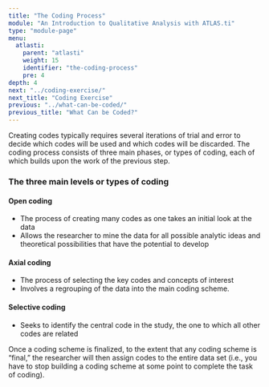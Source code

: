```yaml
---
title: "The Coding Process"
module: "An Introduction to Qualitative Analysis with ATLAS.ti"
type: "module-page"
menu:
  atlasti:
    parent: "atlasti"
    weight: 15
    identifier: "the-coding-process"
    pre: 4
depth: 4
next: "../coding-exercise/"
next_title: "Coding Exercise"
previous: "../what-can-be-coded/"
previous_title: "What Can be Coded?"
---
```

Creating codes typically requires several iterations of trial and error to decide which codes will be used and which codes will be discarded. The coding process consists of three main phases, or types of coding, each of which builds upon the work of the previous step.

<div class="row table-layout-display">
    <div class="col-12">
    <h3>The three main levels or types of coding</h3>
    </div>
    <h4 class="col-3 py-2">
    Open coding
    </h4>
    <div class="col-9 py-2">
    <ul class="pl-3 m-0">
        <li>The process of creating many codes as one takes an initial look at the data</li>
        <li>Allows the researcher to mine the data for all possible analytic ideas and theoretical   possibilities that have the potential to develop</li>
    </ul>
    </div>
    <h4 class="col-3 py-2">
    Axial coding
    </h4>
    <div class="col-9 py-2">
    <ul class="pl-3 m-0">
        <li>The process of selecting the key codes and concepts of interest </li>
        <li>Involves a regrouping of the data into the main coding scheme.</li>
    </ul>    
    </div>
    <h4 class="col-3 py-2">
    Selective coding
    </h4>
    <div class="col-9 py-2">
    <ul class="pl-3 m-0">
        <li>Seeks to identify the central code in the study, the one to which all other codes are related</li>
    </ul>    
    </div>
</div>

Once a coding scheme is finalized, to the extent that any coding scheme is “final,” the researcher will then assign codes to the entire data set (i.e., you have to stop building a coding scheme at some point to complete the task of coding).
